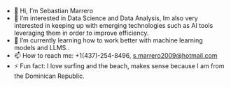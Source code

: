 - 👋 Hi, I’m Sebastian Marrero
- 👀 I’m interested in Data Science and Data Analysis, Im also very interested in keeping up with emerging technologies such as AI tools leveraging them in order to improve efficiency. 
- 🌱 I’m currently learning how to work better with machine learning models and LLMS..
- 📫 How to reach me: +1(437)-254-8496, s.marrero2009@hotmail.com
- ⚡ Fun fact: I love surfing and the beach, makes sense because I am from the Dominican Republic.

<!---
MangueSangue/MangueSangue is a ✨ special ✨ repository because its `README.md` (this file) appears on your GitHub profile.
You can click the Preview link to take a look at your changes.
--->

